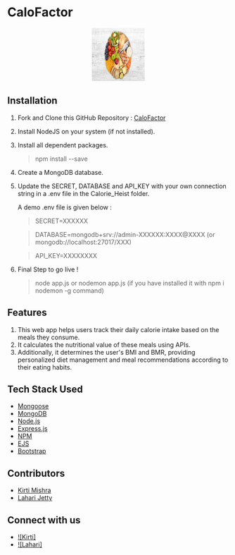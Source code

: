 # CaloFactor

<div align="center">
  <a href="https://github.com/Kirti-3549/CaloFactor">
    <img src="public/images/foodlogo.jpg" alt="Logo" width="120" height="120">
  </a>

</div>

## Installation

1.  Fork and Clone this GitHub Repository : [CaloFactor](https://github.com/Kirti-3549/CaloFactor)
2.  Install NodeJS on your system (if not installed).
3.  Install all dependent packages.

    > npm install --save
4.  Create a MongoDB database.
5.  Update the SECRET, DATABASE and API_KEY with your own connection string in a .env file in the Calorie_Heist folder.

    A demo .env file is given below :

    > SECRET=XXXXXX


    > DATABASE=mongodb+srv://admin-XXXXXX:XXXX@XXXX 
    > (or mongodb://localhost:27017/XXX)


    > API_KEY=XXXXXXXX
6.  Final Step to go live !

    > node app.js 
    > or nodemon app.js (if you have installed it with npm i nodemon -g command)
## Features

1.  This web app helps users track their daily calorie intake based on the meals they consume.
2.  It calculates the nutritional value of these meals using APIs.
3.  Additionally, it determines the user's BMI and BMR, providing personalized diet management and meal recommendations according to their eating habits.

## Tech Stack Used

- [Mongoose](https://mongoosejs.com/)
- [MongoDB](https://www.mongodb.com/)
- [Node.js](https://nodejs.org/)
- [Express.js](https://expressjs.com/)
- [NPM](https://www.npmjs.com/)
- [EJS](https://ejs.co/)
- [Bootstrap](https://getbootstrap.com)

## Contributors

- [Kirti Mishra](https://github.com/Kirti-3549) 
- [Lahari Jetty](https://github.com/Laharij07)

## Connect with us

- [![Kirti]][dlinked] 
- [![Lahari]][alinked]

[dlinked]:https://www.linkedin.com/in/kirti-mishra-652450305/
[alinked]:https://www.linkedin.com/in/lahari-jetty-4a9476305/



